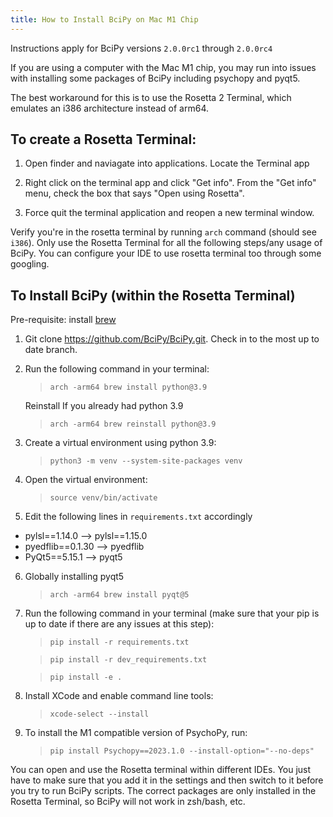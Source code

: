```yaml
---
title: How to Install BciPy on Mac M1 Chip 
---
```

Instructions apply for BciPy versions `2.0.0rc1` through `2.0.0rc4`

 
If you are using a computer with the Mac M1 chip, you may run into issues with installing some packages of BciPy including psychopy and pyqt5. 

The best workaround for this is to use the Rosetta 2 Terminal, which emulates an i386 architecture instead of arm64.

## To create a Rosetta Terminal: 
1. Open finder and naviagate into applications. Locate the Terminal app

2. Right click on the terminal app and click "Get info". From the "Get info" menu, check the box that says "Open using Rosetta".

3. Force quit the terminal application and reopen a new terminal window.

Verify you're in the rosetta terminal by running `arch` command (should see `i386`). Only use the Rosetta Terminal for all the following steps/any usage of BciPy. You can configure your IDE to use rosetta terminal too through some googling.


## To Install BciPy (within the Rosetta Terminal)

Pre-requisite: install [brew](https://docs.brew.sh/Installation)

1. Git clone https://github.com/BciPy/BciPy.git. Check in to the most up to date branch.

2. Run the following command in your terminal:
    > `arch -arm64 brew install python@3.9`

    Reinstall If you already had python 3.9
    > `arch -arm64 brew reinstall python@3.9`

3. Create a virtual environment using python 3.9:
    > `python3 -m venv --system-site-packages venv`
4. Open the virtual environment:
    > `source venv/bin/activate`

5. Edit the following lines in `requirements.txt` accordingly
- pylsl==1.14.0 --> pylsl==1.15.0
- pyedflib==0.1.30 --> pyedflib
- PyQt5==5.15.1 --> pyqt5

6. Globally installing pyqt5 
    > `arch -arm64 brew install pyqt@5`

7. Run the following command in your terminal (make sure that your pip is up to date if there are any issues at this step):
    > `pip install -r requirements.txt`

    > `pip install -r dev_requirements.txt`

    > `pip install -e .` 

8. Install XCode and enable command line tools:
    > `xcode-select --install`
9. To install the M1 compatible version of PsychoPy, run:
    > `pip install Psychopy==2023.1.0 --install-option="--no-deps"`


You can open and use the Rosetta terminal within different IDEs. You just have to make sure that you add it in the settings and then switch to it before you try to run BciPy scripts. The correct packages are only installed in the Rosetta Terminal, so BciPy will not work in zsh/bash, etc. 